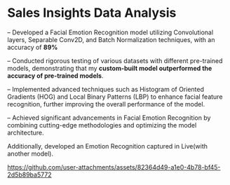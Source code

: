 # Sales Insights Data Analysis

– Developed a Facial Emotion Recognition model utilizing Convolutional layers, Separable Conv2D, and
Batch Normalization techniques, with an accuracy of **89%**

– Conducted rigorous testing of various datasets with different pre-trained models, demonstrating that
my **custom-built model outperformed the accuracy of pre-trained models**.

– Implemented advanced techniques such as Histogram of Oriented Gradients (HOG) and Local Binary Patterns
(LBP) to enhance facial feature recognition, further improving the overall performance of the model.

– Achieved significant advancements in Facial Emotion Recognition by combining cutting-edge methodologies and
optimizing the model architecture.

Additionally, developed an Emotion Recognition captured in Live(with another model). 


https://github.com/user-attachments/assets/82364d49-a1e0-4b78-bf45-2d5b89ba5772


